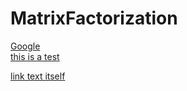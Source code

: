 # MatrixFactorization

[Google](https://www.google.com)  
[this is a test](./m1.py)

[link text itself]

[link text itself]: https://wwww.google.com


